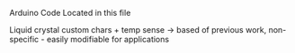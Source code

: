 Arduino Code Located in this file

Liquid crystal custom chars + temp sense 
-> based of previous work, non-specific - easily modifiable for applications
